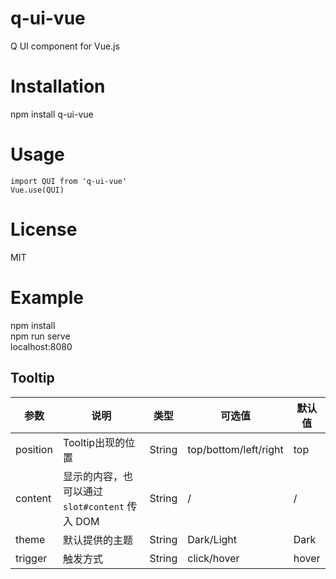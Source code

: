 # q-ui-vue

Q UI component for Vue.js

# Installation
npm install q-ui-vue

# Usage
```
import QUI from 'q-ui-vue'  
Vue.use(QUI)
```

# License
MIT

# Example
npm install  
npm run serve  
localhost:8080

## Tooltip
|参数|说明|类型|可选值|默认值|
|-|-|-|-|-|
|position|Tooltip出现的位置|String|top/bottom/left/right|top|
|content|显示的内容，也可以通过 `slot#content` 传入 DOM| String | / | / |
|theme|默认提供的主题|String|Dark/Light|Dark|
|trigger|触发方式|String|click/hover|hover|
